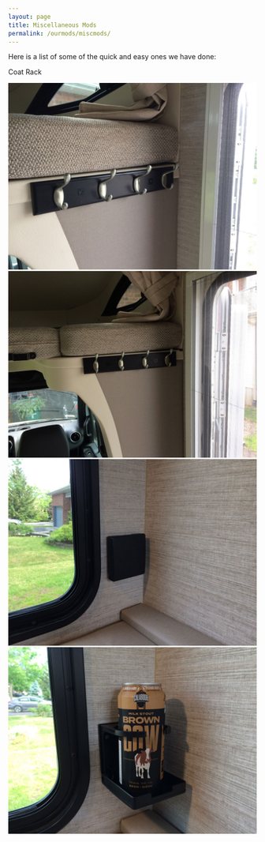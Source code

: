 ```yaml
---
layout: page
title: Miscellaneous Mods
permalink: /ourmods/miscmods/
---
```

Here is a list of some of the quick and easy ones we have done:

Coat Rack

<img src="/assets/coatrack1web.jpg"/>
<img src="/assets/coatrack2web.jpg"/>
<img src="/assets/drinkholder1web.jpg"/>
<img src="/assets/drinkholder2web.jpg"/>
